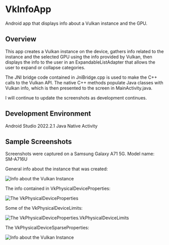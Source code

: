 # VkInfoApp
Android app that displays info about a Vulkan instance and the GPU.

## Overview
This app creates a Vulkan instance on the device, gathers info related to the instance and the selected GPU using the info provided by Vulkan, then displays the info to the user in an ExpandableListAdapter that allows the user to expand or collapse categories.

The JNI bridge code contained in JniBridge.cpp is used to make the C++ calls to the Vulkan API. The native C++ methods populate Java classes with Vulkan info, which is then presented to the screen in MainActivity.java.

I will continue to update the screenshots as development continues.

## Development Environment
Android Studio 2022.2.1
Java Native Activity

## Sample Screenshots
Screenshots were captured on a Samsung Galaxy A71 5G. Model name: SM-A716U

General info about the instance that was created:

![Info about the Vulkan Instance](docs/screenshots/InstanceInfo.jpg "Info about the Vulkan Instance")

The info contained in VkPhysicalDeviceProperties:

![The VkPhysicalDeviceProperties](docs/screenshots/PhysicalDeviceProperties.jpg "The VkPhysicalDeviceProperties")

Some of the VkPhysicalDeviceLimits:

![The VkPhysicalDeviceProperties.VkPhysicalDeviceLimits](docs/screenshots/PhysicalDeviceLimits.jpg "(Some of) the VkPhysicalDeviceProperties.VkPhysicalDeviceLimits")

The VkPhysicalDeviceSparseProperties:

![Info about the Vulkan Instance](docs/screenshots/PhysicalDeviceSparseProperties.jpg "The VkPhysicalDeviceProperties.VkPhysicalDeviceSparseProperties")

